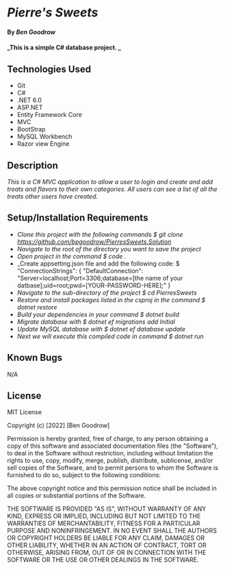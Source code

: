 # _Pierre's Sweets_

#### By _**Ben Goodrow**_

#### _This is a simple C# database project. _

## Technologies Used

* Git
* C#
* .NET 6.0
* ASP.NET
* Entity Framework Core
* MVC
* BootStrap
* MySQL Workbench
* Razor view Engine

## Description

_This is a C# MVC application to allow a user to login and create and add treats and flavors to their own categories. All users can see a list of all the treats other users have created._


## Setup/Installation Requirements


* _Clone this project with the following commands $ git clone https://github.com/bpgoodrow/PierresSweets.Solution_
* _Navigate to the root of the directory you want to save the project_
* _Open project in the command $ code ._
* _Create appsetting.json file and add the following code: $ "ConnectionStrings": {
    "DefaultConnection": "Server=localhost;Port=3306;database=[the name of your datbase];uid=root;pwd=[YOUR-PASSWORD-HERE];"
  }
* _Navigate to the sub-directory of the project $ cd PierresSweets_
* _Restore and install packages listed in the csproj in the command $ dotnet restore_
* _Build your dependencies in your command $ dotnet build_
* _Migrate database with $ dotnet ef migrations add Initial_
* _Update MySQL database with $ dotnet ef database update_
* _Next we will execute this compiled code in command $ dotnet run_

## Known Bugs

N/A

## License

MIT License

Copyright (c) [2022] [Ben Goodrow]

Permission is hereby granted, free of charge, to any person obtaining a copy
of this software and associated documentation files (the "Software"), to deal
in the Software without restriction, including without limitation the rights
to use, copy, modify, merge, publish, distribute, sublicense, and/or sell
copies of the Software, and to permit persons to whom the Software is
furnished to do so, subject to the following conditions:

The above copyright notice and this permission notice shall be included in all
copies or substantial portions of the Software.

THE SOFTWARE IS PROVIDED "AS IS", WITHOUT WARRANTY OF ANY KIND, EXPRESS OR
IMPLIED, INCLUDING BUT NOT LIMITED TO THE WARRANTIES OF MERCHANTABILITY,
FITNESS FOR A PARTICULAR PURPOSE AND NONINFRINGEMENT. IN NO EVENT SHALL THE
AUTHORS OR COPYRIGHT HOLDERS BE LIABLE FOR ANY CLAIM, DAMAGES OR OTHER
LIABILITY, WHETHER IN AN ACTION OF CONTRACT, TORT OR OTHERWISE, ARISING FROM,
OUT OF OR IN CONNECTION WITH THE SOFTWARE OR THE USE OR OTHER DEALINGS IN THE
SOFTWARE.
